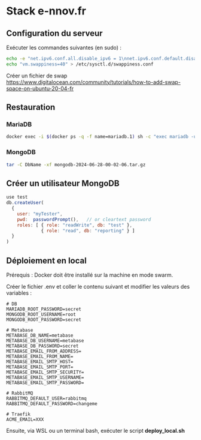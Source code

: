 # Stack e-nnov.fr

## Configuration du serveur

Exécuter les commandes suivantes (en sudo) : 

```bash
echo -e "net.ipv6.conf.all.disable_ipv6 = 1\nnet.ipv6.conf.default.disable_ipv6 = 1" > /etc/sysctl.d/disable-ipv6.conf
echo "vm.swappiness=40" > /etc/sysctl.d/swappiness.conf
```

Créer un fichier de swap https://www.digitalocean.com/community/tutorials/how-to-add-swap-space-on-ubuntu-20-04-fr

## Restauration

### MariaDB
```bash
docker exec -i $(docker ps -q -f name=mariadb.1) sh -c "exec mariadb -uroot -pXXX metabase" < metabase.sql
```

### MongoDB

```bash
tar -C DbName -xf mongodb-2024-06-28-00-02-06.tar.gz
```

## Créer un utilisateur MongoDB

```javascript
use test
db.createUser(
  {
    user: "myTester",
    pwd:  passwordPrompt(),   // or cleartext password
    roles: [ { role: "readWrite", db: "test" },
             { role: "read", db: "reporting" } ]
  }
)
```

## Déploiement en local

Prérequis : Docker doit être installé sur la machine en mode swarm.

Créer le fichier .env et coller le contenu suivant et modifier les valeurs des variables :

    # DB
    MARIADB_ROOT_PASSWORD=secret
    MONGODB_ROOT_USERNAME=root
    MONGODB_ROOT_PASSWORD=secret

    # Metabase
    METABASE_DB_NAME=metabase
    METABASE_DB_USERNAME=metabase
    METABASE_DB_PASSWORD=secret
    METABASE_EMAIL_FROM_ADDRESS=
    METABASE_EMAIL_FROM_NAME=
    METABASE_EMAIL_SMTP_HOST=
    METABASE_EMAIL_SMTP_PORT=
    METABASE_EMAIL_SMTP_SECURITY=
    METABASE_EMAIL_SMTP_USERNAME=
    METABASE_EMAIL_SMTP_PASSWORD=

    # RabbitMQ
    RABBITMQ_DEFAULT_USER=rabbitmq
    RABBITMQ_DEFAULT_PASSWORD=changeme

    # Traefik
    ACME_EMAIL=XXX

Ensuite, via WSL ou un terminal bash, exécuter le script **deploy_local.sh**